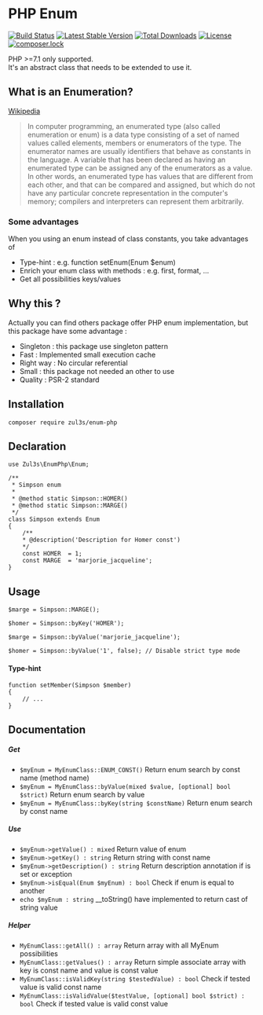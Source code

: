 # PHP Enum

[![Build Status](https://travis-ci.org/Zul3s/enum-php.svg?branch=master)](https://travis-ci.org/Zul3s/enum-php)
[![Latest Stable Version](https://poser.pugx.org/zul3s/enum-php/v/stable)](https://packagist.org/packages/zul3s/enum-php)
[![Total Downloads](https://poser.pugx.org/zul3s/enum-php/downloads)](https://packagist.org/packages/zul3s/enum-php)
[![License](https://poser.pugx.org/zul3s/enum-php/license)](https://packagist.org/packages/zul3s/enum-php)
[![composer.lock](https://poser.pugx.org/zul3s/enum-php/composerlock)](https://packagist.org/packages/zul3s/enum-php)


PHP >=7.1 only supported.  
It's an abstract class that needs to be extended to use it.

## What is an Enumeration?

[Wikipedia](http://wikipedia.org/wiki/Enumerated_type)
> In computer programming, an enumerated type (also called enumeration or enum)
> is a data type consisting of a set of named values called elements, members
> or enumerators of the type. The enumerator names are usually identifiers that
> behave as constants in the language. A variable that has been declared as
> having an enumerated type can be assigned any of the enumerators as a value.
> In other words, an enumerated type has values that are different from each
> other, and that can be compared and assigned, but which do not have any
> particular concrete representation in the computer's memory; compilers and
> interpreters can represent them arbitrarily.

### Some advantages

When you using an enum instead of class constants, you take advantages of 

- Type-hint : e.g. function setEnum(Enum $enum)
- Enrich your enum class with methods : e.g. first, format, ...
- Get all possibilities keys/values

## Why this ?

Actually you can find others package offer PHP enum implementation,
but this package have some advantage :

- Singleton : this package use singleton pattern
- Fast : Implemented small execution cache 
- Right way : No circular referential
- Small : this package not needed an other to use
- Quality : PSR-2 standard

## Installation

````
composer require zul3s/enum-php
````

## Declaration

````
use Zul3s\EnumPhp\Enum;

/**
 * Simpson enum
 *
 * @method static Simpson::HOMER()
 * @method static Simpson::MARGE()
 */
class Simpson extends Enum
{
    /**
    * @description('Description for Homer const')
    */
    const HOMER  = 1;
    const MARGE  = 'marjorie_jacqueline';
}
````
## Usage

````
$marge = Simpson::MARGE();

$homer = Simpson::byKey('HOMER');

$marge = Simpson::byValue('marjorie_jacqueline');

$homer = Simpson::byValue('1', false); // Disable strict type mode

````

#### Type-hint

````
function setMember(Simpson $member) 
{
    // ...
}
````

## Documentation 

##### Get 

- `$myEnum = MyEnumClass::ENUM_CONST()` Return enum search by const name (method name)
- `$myEnum = MyEnumClass::byValue(mixed $value, [optional] bool $strict)` Return enum search by value 
- `$myEnum = MyEnumClass::byKey(string $constName)` Return enum search by const name

##### Use 

- `$myEnum->getValue() : mixed` Return value of enum
- `$myEnum->getKey() : string` Return string with const name
- `$myEnum->getDescription() : string` Return description annotation if is set or exception
- `$myEnum->isEqual(Enum $myEnum) : bool` Check if enum is equal to another
- `echo $myEnum : string` __toString() have implemented to return cast of string value

##### Helper

- `MyEnumClass::getAll() : array` Return array with all MyEnum possibilities
- `MyEnumClass::getValues() : array` Return simple associate array with key is const name and value is const value
- `MyEnumClass::isValidKey(string $testedValue) : bool` Check if tested value is valid const name
- `MyEnumClass::isValidValue($testValue, [optional] bool $strict) : bool` Check if tested value is valid const value